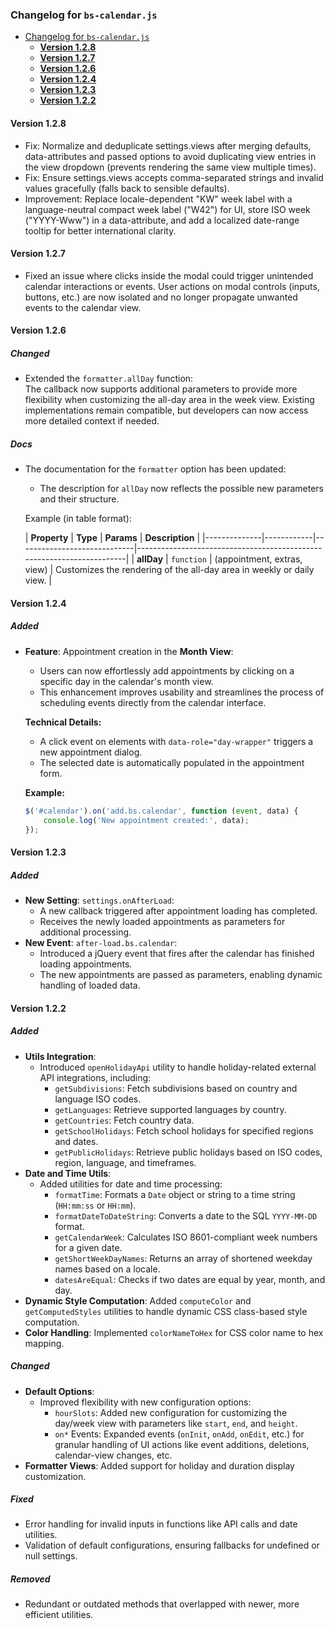 ### Changelog for `bs-calendar.js`

- [Changelog for `bs-calendar.js`](#changelog-for-bs-calendarjs)
    * [**Version 1.2.8**](#version-128)
    * [**Version 1.2.7**](#version-127)
    * [**Version 1.2.6**](#version-126)
    * [**Version 1.2.4**](#version-124)
    * [**Version 1.2.3**](#version-123)
    * [**Version 1.2.2**](#version-122)

#### **Version 1.2.8**

- Fix: Normalize and deduplicate settings.views after merging defaults, data-attributes and passed options to avoid duplicating view entries in the view dropdown (prevents rendering the same view multiple times).
- Fix: Ensure settings.views accepts comma-separated strings and invalid values gracefully (falls back to sensible defaults).
- Improvement: Replace locale-dependent "KW" week label with a language-neutral compact week label ("W42") for UI, store ISO week ("YYYY-Www") in a data-attribute, and add a localized date-range tooltip for better international clarity.

#### **Version 1.2.7**

- Fixed an issue where clicks inside the modal could trigger unintended calendar interactions or events. User actions on
  modal controls (inputs, buttons, etc.) are now isolated and no longer propagate unwanted events to the calendar view.

#### **Version 1.2.6**

##### **Changed**

- Extended the `formatter.allDay` function:  
  The callback now supports additional parameters to provide more flexibility when customizing the all-day area in the
  week view. Existing implementations remain compatible, but developers can now access more detailed context if needed.

##### **Docs**

- The documentation for the `formatter` option has been updated:
    - The description for `allDay` now reflects the possible new parameters and their structure.

  Example (in table format):

  | **Property** | **Type**   | **Params**                  | **Description**                                                       | 
      |--------------|------------|-----------------------------|-----------------------------------------------------------------------|
  | **allDay**   | `function` | (appointment, extras, view) | Customizes the rendering of the all-day area in weekly or daily view. |

#### **Version 1.2.4**

##### **Added**

- **Feature**: Appointment creation in the **Month View**:
    - Users can now effortlessly add appointments by clicking on a specific day in the calendar's month view.
    - This enhancement improves usability and streamlines the process of scheduling events directly from the calendar
      interface.

  **Technical Details:**
    - A click event on elements with `data-role="day-wrapper"` triggers a new appointment dialog.
    - The selected date is automatically populated in the appointment form.

  **Example:**
  ```javascript
  $('#calendar').on('add.bs.calendar', function (event, data) {
      console.log('New appointment created:', data);
  });
  ```

#### **Version 1.2.3**

##### **Added**

- **New Setting**: `settings.onAfterLoad`:
    - A new callback triggered after appointment loading has completed.
    - Receives the newly loaded appointments as parameters for additional processing.
- **New Event**: `after-load.bs.calendar`:
    - Introduced a jQuery event that fires after the calendar has finished loading appointments.
    - The new appointments are passed as parameters, enabling dynamic handling of loaded data.

#### **Version 1.2.2**

##### **Added**

- **Utils Integration**:
    - Introduced `openHolidayApi` utility to handle holiday-related external API integrations, including:
        - `getSubdivisions`: Fetch subdivisions based on country and language ISO codes.
        - `getLanguages`: Retrieve supported languages by country.
        - `getCountries`: Fetch country data.
        - `getSchoolHolidays`: Fetch school holidays for specified regions and dates.
        - `getPublicHolidays`: Retrieve public holidays based on ISO codes, region, language, and timeframes.
- **Date and Time Utils**:
    - Added utilities for date and time processing:
        - `formatTime`: Formats a `Date` object or string to a time string (`HH:mm:ss` or `HH:mm`).
        - `formatDateToDateString`: Converts a date to the SQL `YYYY-MM-DD` format.
        - `getCalendarWeek`: Calculates ISO 8601-compliant week numbers for a given date.
        - `getShortWeekDayNames`: Returns an array of shortened weekday names based on a locale.
        - `datesAreEqual`: Checks if two dates are equal by year, month, and day.
- **Dynamic Style Computation**: Added `computeColor` and `getComputedStyles` utilities to handle dynamic CSS
  class-based style computation.
- **Color Handling**: Implemented `colorNameToHex` for CSS color name to hex mapping.

##### **Changed**

- **Default Options**:
    - Improved flexibility with new configuration options:
        - `hourSlots`: Added new configuration for customizing the day/week view with parameters like `start`, `end`,
          and `height`.
        - `on*` Events: Expanded events (`onInit`, `onAdd`, `onEdit`, etc.) for granular handling of UI actions like
          event additions, deletions, calendar-view changes, etc.
- **Formatter Views**: Added support for holiday and duration display customization.

##### **Fixed**

- Error handling for invalid inputs in functions like API calls and date utilities.
- Validation of default configurations, ensuring fallbacks for undefined or null settings.

##### **Removed**

- Redundant or outdated methods that overlapped with newer, more efficient utilities.
